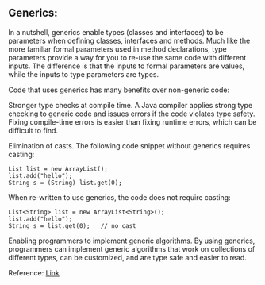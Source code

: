 
## Generics: 
In a nutshell, generics enable types (classes and interfaces) to be parameters when defining classes, interfaces and methods. Much like the more familiar formal parameters used in method declarations, type parameters provide a way for you to re-use the same code with different inputs. The difference is that the inputs to formal parameters are values, while the inputs to type parameters are types.

Code that uses generics has many benefits over non-generic code:

Stronger type checks at compile time.
A Java compiler applies strong type checking to generic code and issues errors if the code violates type safety. Fixing compile-time errors is easier than fixing runtime errors, which can be difficult to find.

Elimination of casts.
The following code snippet without generics requires casting:
    
    List list = new ArrayList();
    list.add("hello");
    String s = (String) list.get(0);
       
When re-written to use generics, the code does not require casting:

    
    List<String> list = new ArrayList<String>();
    list.add("hello");
    String s = list.get(0);   // no cast
    
Enabling programmers to implement generic algorithms.
By using generics, programmers can implement generic algorithms that work on collections of different types, can be customized, and are type safe and easier to read.

Reference: 
[Link](https://docs.oracle.com/javase/tutorial/java/generics/why.html)
